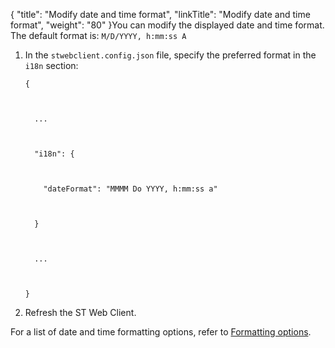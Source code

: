 {
    "title": "Modify date and time format",
    "linkTitle": "Modify date and time format",
    "weight": "80"
}You can modify the displayed date and time format. The default format is: `M/D/YYYY, h:mm:ss A`

1.  In the `stwebclient.config.json` file, specify the preferred format in the `i18n` section:  
    

        {

          ...

          "i18n": {

            "dateFormat": "MMMM Do YYYY, h:mm:ss a"

          }

          ...

        }

2.  Refresh the ST Web Client.

For a list of date and time formatting options, refer to [Formatting options](https://momentjs.com/docs/#/displaying/).
